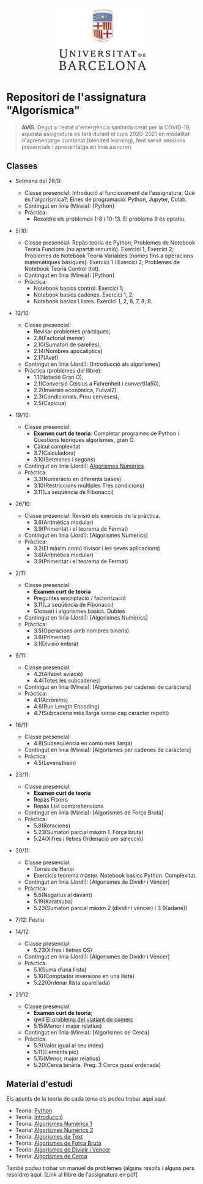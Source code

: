 <p align="center">
  <img src="slides/images/marcav_pos_rgb.png" width="250">
</p>

# Repositori de l'assignatura "Algorísmica"

> **AVÍS**: Degut a l'estat d'emergència sanitaria creat per la COVID-19, aquesta assignatura es farà durant el curs 2020-2021 en modalitat d'aprenentatge combinat (blended learning), fent servir sessions presencials i aprenentatge en línia asíncron.

## Classes
+ Setmana del 28/9: 
  + Classe presencial: Introdució al funcionament de l'assignatura; Què és l'algorísmica?; Eines de programació: Python, Jupyter, Colab.
  + Contingut en línia (Mireia): [Python]   
  + Pràctica: 
    + Resoldre els problemes 1-8 i 10-13. El problema 9 és optatiu. 
+ 5/10:
  + Classe presencial: Repàs teoria de Python; Problemes de	Notebook Teoría Funcions (no apartat recursió). Exercici 1, Exercici 2; Problemes de	Notebook Teoría Variables (només fins a operacions matemàtiques bàsiques). Exercici 1 i Exercici 2; Problemes de Notebook Teoría Control (tot). 
  + Contingut en línia (Mireia): [Python]   
  + Pràctica: 
    + Notebook basics control. Exercici 1; 
    + Notebook basics cadenes. Exercici 1, 2; 
    + Notebook basics Llistes. Exercici 1, 2, 6, 7, 8, 9. 
+ 12/10: 
  + Classe presencial: 
    + Revisar problemes pràctiques; 
    + 2.8(Factorial menor)
    + 2.10(Sumatori de parelles),
    + 2.14(Nombres apocalíptics)
    + 2.17(Avet). 
  + Contingut en línia (Jordi): [Introducció als algorismes]   
  + Pràctica (problemes del llibre): 
    + 1.1(Notació Gran O),
    + 2.1(Conversió Celsius a Fahrenheit i convert0a50), 
    + 2.2(Inversió económica, Futval2), 
    + 2.3(Condicionals. Prou cerveses), 
    + 2.5(Capicua)

+ 19/10: 
  + Classe presencial: 
    + **Examen curt de teoria**: Completar programes de Python i Qüestions teòriques algorismes, gran O. 
    + Càlcul complexitat
    + 3.7(Calculadora) 
    + 3.10(Setmanes i segons)
  + Contingut en línia (Jordi): [Algorismes Numèrics](http://algorismica2020.github.io/classes/numerics1.html)
  + Pràctica: 
    + 3.3(Numeracio en diferents bases)
    + 3.10(Restriccions múltiples Tres condicions)
    + 3.11(La seqüència de Fibonacci)
+ 26/10: 
  + Classe presencial: Revisió els exercicis de la pràctica. 
    + 3.6(Aritmètica modular)
    + 3.9(Primeritat i el teorema de Fermat)
  + Contingut en línia (Jordi): [Algorismes Numèrics]
  + Pràctica: 
    + 3.2(El màxim comú divisor i les seves aplicacions)
    + 3.6(Aritmètica modular)
    + 3.9(Primeritat i el teorema de Fermat)
+ 2/11: 
  + Classe presencial: 
    + **Examen curt de teoria**
    + Preguntes encriptació / factorització
    + 3.11(La seqüència de Fibonacci)
    + Glossari i algorismes bàsics. Dubtes
  + Contingut en línia (Jordi): [Algorismes Numèrics]   
  + Pràctica: 
    + 3.5(Operacions amb nombres binaris)
    + 3.8(Primeritat)
    + 3.1(Divisió entera)
+ 9/11: 
  + Classe presencial: 
    + 4.2(Alfabet aviació)
    + 4.4(Totes les subcadenes)
  + Contingut en línia (Mireia): [Algorismes per cadenes de caràcters]   
  + Pràctica: 
    + 4.1(Acrònims)
    + 4.6(Run Length Encoding)
    + 4.7(Subcadena més llarga sense cap caràcter repetit)
+ 16/11: 
  + Classe presencial: 
    + 4.8(Subseqüència en comú més llarga)
  + Contingut en línia (Mireia): [Algorismes per cadenes de caràcters]   
  + Pràctica: 
    + 4.5(Levensthein)
+ 23/11: 
  + Classe presencial: 
    + **Examen curt de teoria**
    + Repàs Fitxers
    + Repàs List comprehensions
  + Contingut en línia (Mireia): [Algorismes de Força Bruta] 
  + Pràctica: 
    + 5.8(Rotacions)
    + 5.23(Sumatori parcial màxim 1. Força bruta)
    + 5.24(Xifres i lletres Ordenació per selecció)
+ 30/11: 
  + Classe presencial: 
    + Torres de Hanoi 
    + Exercicis teorema màster. Notebook basics Python. Complexitat. 
  + Contingut en línia (Jordi): [Algorismes de Dividir i Vèncer]   
  + Pràctica: 
    + 5.6(Negatius al davant)
    + 5.19(Karatsuba)
    + 5.23(Sumatori parcial màxim 2 (dividir i vèncer) i 3 (Kadane))
+ 7/12: Festiu
+ 14/12: 
  + Classe presencial: 
    + 5.23(Xifres i lletres QS) 
  + Contingut en línia (Jordi): [Algorismes de Dividir i Vèncer]   
  + Pràctica: 
    + 5.1(Suma d’una llista)
    + 5.10(Comptador inversions en una llista)
    + 5.22(Ordenar llista aparellada)
+ 21/12: 
  + Classe presencial: 
    + **Examen curt de teoria**; 
    + qwd [El problema del viatjant de comerç](https://colab.research.google.com/github/algorismica2020/algorismica2020.github.io/blob/master/Traveling%20Salesman%20Problem_def.ipynb)
    + 5.15(Menor i major relatius)
  + Contingut en línia (Mireia): [Algorismes de Cerca]  
  + Pràctica: 
    + 5.9(Valor igual al seu índex)
    + 5.11(Elements pic)
    + 5.15(Menor, major relatius)
    + 5.20(Cerca binària. Preg. 3 Cerca quasi ordenada)

    
    
    
## Material d'estudi 

Els apunts de la teoria de cada tema els podeu trobar aquí aquí:

+  Teoria: [Python](http://algorismica2020.github.io/slides/python.html)   
+  Teoria: [Introducció](http://algorismica2020.github.io/slides/introduccio.html) 
+  Teoria: [Algorismes Numèrics 1](http://algorismica2020.github.io/slides/numerics1.html)  
+  Teoria: [Algorismes Numèrics 2](http://algorismica2020.github.io/slides/numerics2.html) 
+  Teoria: [Algorismes de Text](http://algorismica2020.github.io/slides/text.html) 
+  Teoria: [Algorismes de Força Bruta](http://algorismica2020.github.io/slides/forcabruta.html) 
+  Teoria: [Algorismes de Dividir i Vèncer](http://algorismica2020.github.io/slides/dividir.html) 
+  Teoria: [Algorismes de Cerca](http://algorismica2020.github.io/slides/cerca.html) 

També podeu trobar un manuel de problemes (alguns resolts i alguns pers resoldre) aquí: [Link al llibre de l'assignatura en pdf]

